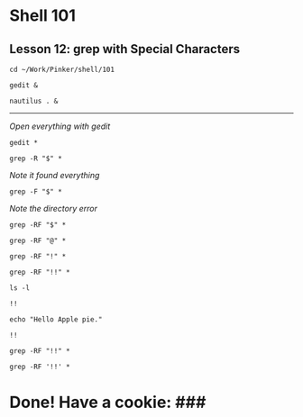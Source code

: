 # Shell 101
## Lesson 12: grep with Special Characters

`cd ~/Work/Pinker/shell/101`

`gedit &`

`nautilus . &`
___

*Open everything with gedit*

`gedit *`

`grep -R "$" *`

*Note it found everything*

`grep -F "$" *`

*Note the directory error*

`grep -RF "$" *`

`grep -RF "@" *`

`grep -RF "!" *`

`grep -RF "!!" *`

`ls -l`

`!!`

`echo "Hello Apple pie."`

`!!`

`grep -RF "!!" *`

`grep -RF '!!' *`

# Done! Have a cookie: ### #
